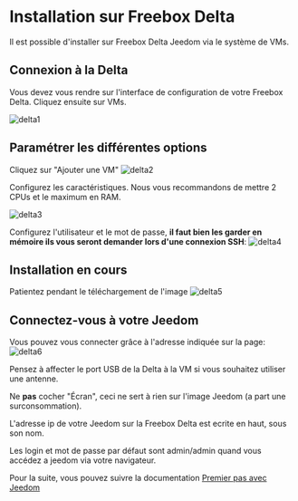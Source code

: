 # Installation sur Freebox Delta

Il est possible d'installer sur Freebox Delta Jeedom via le système de VMs.

## Connexion à la Delta

Vous devez vous rendre sur l'interface de configuration de votre Freebox Delta. Cliquez ensuite sur VMs.

![delta1](images/delta1.png)

## Paramétrer les différentes options

Cliquez sur "Ajouter une VM"
![delta2](images/delta2.png)

Configurez les caractéristiques. Nous vous recommandons de mettre 2 CPUs et le maximum en RAM.

![delta3](images/delta3.png)

Configurez l'utilisateur et le mot de passe, **il faut bien les garder en mémoire ils vous seront demander lors d'une connexion SSH**:
![delta4](images/delta4.png)

## Installation en cours

Patientez pendant le téléchargement de l'image
![delta5](images/delta5.png)

## Connectez-vous à votre Jeedom

Vous pouvez vous connecter grâce à l'adresse indiquée sur la page:
![delta6](images/delta6.png)

Pensez à affecter le port USB de la Delta à la VM si vous souhaitez utiliser une antenne.

Ne **pas** cocher "Écran", ceci ne sert à rien sur l'image Jeedom (a part une surconsommation).

L'adresse ip de votre Jeedom sur la Freebox Delta est ecrite en haut, sous son nom.

Les login et mot de passe par défaut sont admin/admin quand vous accédez a jeedom via votre navigateur.

Pour la suite, vous pouvez suivre la documentation [Premier pas avec Jeedom](../premiers-pas/index.html)
